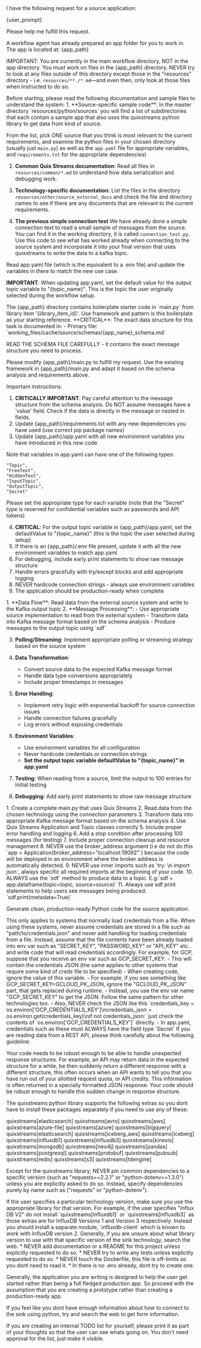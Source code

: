 <user-request>
I have the following request for a source application:

{user_prompt}

Please help me fulfill this request.
</user-request>

<working-directory>
A workflow agent has already prepared an app folder for you to work in. The app is located at: {app_path}

IMPORTANT: You are currently in the main workflow directory, NOT in the app directory.
You must work on files in the {app_path} directory. NEVER try to look at any files outside of this directory except those in the "resources" directory - i.e. `resources/**./*.md`—and even then, only look at those files when instructed to do so.
</working-directory>

<important-context-files>
Before starting, please read the following documentation and sample files to understand the system:

<knowledge-resources>
1. **Source-specific sample code**:
In the master directory `resources/python/sources` you will find a list of subdirectories that each contain a sample app that also uses the quixstreams python library to get data from kind of source.

From the list, pick ONE source that you think is most relevant to the current requirements, and examine the python files in your chosen directory (usually just `main.py`) as well as the `app.yaml` file for appropriate variables, and `requirements.txt` for the appropriate dependencies)

2. **Common Quix Streams documentation**:
Read all files in `resources/common/*.md` to understand how data serialization and debugging work.

3. **Technology-specific documentation**:
List the files in the directory `resources/other/source_external_docs` and check the file and directory names to see if there are any documents that are relevant to the current requirements.

4. **The previous simple connection test**
We have already done a simple connection text to read a small sample of messages from the source. You can find it in the working directory, it is called `connection_test.py`. Use this code to see what has worked already when connecting to the source system and incorporate it into your final version that uses quixstreams to write the data to a kafka topic.
</knowledge-resources>
</important-context-files>

<environment-variables>
Read app.yaml file (which is the equivalent to a .env file) and update the variables in there to match the new use case.

**IMPORTANT**: When updating app.yaml, set the default value for the output topic variable to "{topic_name}". This is the topic the user originally selected during the workflow setup.
</environment-variables>

<template-reference>
The {app_path} directory contains boilerplate starter code in `main.py` from library item '{library_item_id}'. Use framework and pattern is this boilerplate as your starting reference.
</template-reference>

<data-schema-analysis>
**CRITICAL**: The exact data structure for this task is documented in:
- Primary file: `working_files/cache/source/schemas/{app_name}_schema.md`

READ THE SCHEMA FILE CAREFULLY - it contains the exact message structure you need to process.
</data-schema-analysis>

<critical-implementation-requirements>
Please modify {app_path}/main.py to fulfill my request. Use the existing framework in {app_path}/main.py and adapt it based on the schema analysis and requirements above.

Important instructions:
1. **CRITICALLY IMPORTANT**: Pay careful attention to the message structure from the schema analysis. Do NOT assume messages have a 'value' field. Check if the data is directly in the message or nested in fields.
2. Update {app_path}/requirements.txt with any new dependencies you have used (use correct pip package names)
3. Update {app_path}/app.yaml with all new environment variables you have introduced in this new code

Note that variables in app.yaml can have one of the following types:

    "Topic",
    "FreeText",
    "HiddenText",
    "InputTopic",
    "OutputTopic",
    "Secret"

Please set the appropriate type for each variable (note that the "Secret" type is reserved for confidential variables such as passwords and API tokens)

4. **CRITICAL**: For the output topic variable in {app_path}/app.yaml, set the defaultValue to "{topic_name}" (this is the topic the user selected during setup)
5. If there is an {app_path}/.env file present, update it with all the new environment variables to match app.yaml
6. For debugging, include early print statements to show raw message structure
7. Handle errors gracefully with try/except blocks and add appropriate logging
8. NEVER hardcode connection strings - always use environment variables
9. The application should be production-ready when complete
</critical-implementation-requirements>

<source-specific-requirements>
1. **Data Flow**: Read data from the external source system and write to the Kafka output topic
2. **Message Processing**:
   - Use appropriate source implementation to read from the external system
   - Transform data into Kafka message format based on the schema analysis
   - Produce messages to the output topic using `sdf`

3. **Polling/Streaming**: Implement appropriate polling or streaming strategy based on the source system

4. **Data Transformation**:
   - Convert source data to the expected Kafka message format
   - Handle data type conversions appropriately
   - Include proper timestamps in messages

5. **Error Handling**:
   - Implement retry logic with exponential backoff for source connection issues
   - Handle connection failures gracefully
   - Log errors without exposing credentials

6. **Environment Variables**:
   - Use environment variables for all configuration
   - Never hardcode credentials or connection strings
   - **Set the output topic variable defaultValue to "{topic_name}" in app.yaml**

7. **Testing**: When reading from a source, limit the output to 100 entries for initial testing

8. **Debugging**: Add early print statements to show raw message structure
</source-specific-requirements>

<additional-rules>
1. Create a complete main.py that uses Quix Streams
2. Read data from the chosen technology using the connection parameters
3. Transform data into appropriate Kafka message format based on the schema analysis
4. Use Quix Streams Application and Topic classes correctly
5. Include proper error handling and logging
6. Add a stop condition after processing 100 messages (for testing)
7. Include proper connection cleanup and resource management
8. NEVER use the broker_address argument (i.e do not do this `app = Application(broker_address="localhost:19092"`) because the code will be deployed in an environment where the broker address is automatically detected.
9. NEVER use inner imports such as `try: \n import json`, always specific all required imports at the beginning of your code.
10. ALWAYS use the `sdf` method to produce data to a topic. E.g:`sdf = app.dataframe(topic=topic, source=source)`
11. Always use sdf print statements to help users see messages being produced: `sdf.print(metadata=True)`

Generate clean, production-ready Python code for the source application.
</additional-rules>

<credential-handling>
This only applies to systems that normally load credentials from a file. When using these systems, never assume credentials are stored in a file such as "path/to/credentials.json" and never add handling for loading credentials from a file.
Instead, assume that the file contents have been already loaded into env var such as "SECRET_KEY", "PASSWORD_KEY" or "API_KEY" etc.. and write code that will read credentials accordingly.
For example, for GCP, suppose that you receive an env var such as GCP_SECRET_KEY.
 - This will contain the credentials JSON (the same applies to other systems that require some kind of creds file to be specified)
 - When creating code, ignore the value of this variable.
 - For example, if you see something like GCP_SECRET_KEY=GCLOUD_PK_JSON, ignore the "GCLOUD_PK_JSON" part, that gets replaced during runtime.
 - Instead, you use the env var name "GCP_SECRET_KEY" to get the JSON. Follow the same pattern for other technologies too.
 - Also, NEVER check the JSON like this `credentials_key = os.environ['GCP_CREDENTIALS_KEY']\ncredentials_json = os.environ.get(credentials_key)\nif not credentials_json:` just check the contents of `os.environ['GCP_CREDENTIALS_KEY']` directly.
 - In app.yaml, credentials such as these must ALWAYS have the field type `Secret`
</credential-handling>

<rest-api-note>
If you are reading data from a REST API, please think carefully about the following guideline:

Your code needs to be robust enough to be able to handle unexpected response structures. For example, an API may return data in the expected structure for a while, be then suddenly return a different response with a different structure, this often occurs when an API wants to tell you that you have run out of your allotted request quota, or API credits. This information is often returned in a specially formatted JSON response. Your code should be robust enough to handle this sudden change in response structure.
</rest-api-note>

<dependencies-and-extras>
The quixstreams python library supports the following extras so you dont have to install these packages separately if you need to use any of these:

quixstreams[elasticsearch]
quixstreams[avro]
quixstreams[aws]
quixstreams[azure-file]
quixstreams[azure]
quixstreams[bigquery]
quixstreams[elasticsearch]
quixstreams[iceberg_aws]
quixstreams[iceberg]
quixstreams[influxdb1]
quixstreams[influxdb3]
quixstreams[kinesis]
quixstreams[mongodb]
quixstreams[neo4j]
quixstreams[pandas]
quixstreams[postgresql]
quixstreams[protobuf]
quixstreams[pubsub]
quixstreams[redis]
quixstreams[s3]
quixstreams[tdengine]

Except for the quixstreams library, NEVER pin common dependencies to a specific version (such as "requests==2.2.1" or "python-dotenv==1.3.0") unless you are explicitly asked to do so. Instead, specify dependencies purely by name such as ("requests" or "python-dotenv").
</dependencies-and-extras>

<critical-dependency-versions>
If the user specifies a particular technology version, make sure you use the appropriate library for that version. For example, if the user specifies "Influx DB V2" do not install `quixstreams[influxdb1]` or `quixstreams[influxdb3]` as those extras are for InfluxDB Versions 1 and Version 3 respectively. Instead you should install a separate module, `influxdb-client` which is known to work with InfluxDB version 2. Generally, if you are unsure about what library version to use with that specific version of the sink technology, search the web.
</critical-dependency-versions>

<testing-documentation-note>
* NEVER add documentation or a README for this project unless explicitly requested to do so.
* NEVER try to write any tests unless explicitly requested to do so.
* NEVER touch the Dockerfile, this file is off-limits so you dont need to read it.
* In there is no .env already, dont try to create one.

Generally, the application you are writing is designed to help the user get started rather than being a full fledged production app.
So proceed with the assumption that you are creating a prototype rather than creating a production-ready app.

If you feel like you dont have enough information about how to connect to the sink using python, try and search the web to get form information.
</testing-documentation-note>

<todo-list-note>
If you are creating an internal TODO list for yourself, please print it as part of your thoughts so that the user can see whats going on. You don't need approval for the list, just make it visible.
</todo-list-note>
